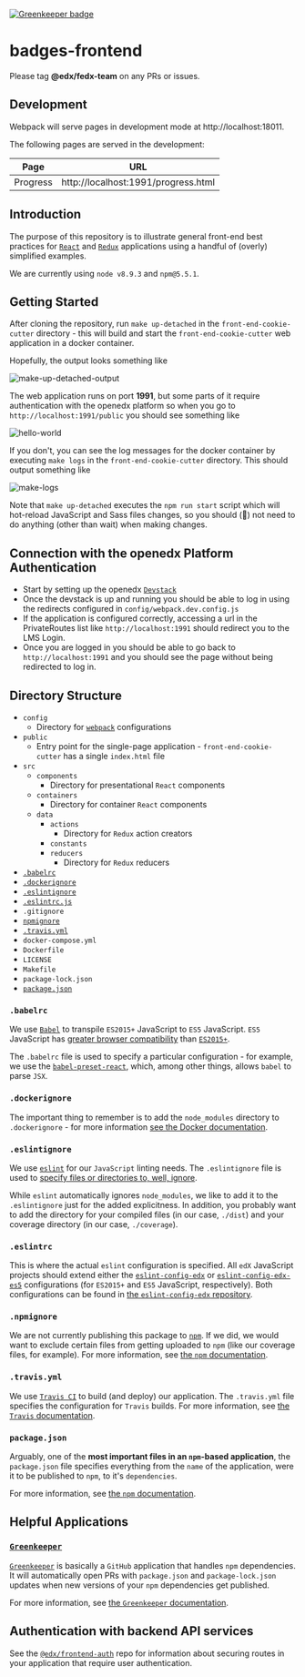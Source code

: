[![Greenkeeper badge](https://badges.greenkeeper.io/edx/front-end-cookie-cutter-application.svg)](https://greenkeeper.io/)

# badges-frontend

Please tag **@edx/fedx-team** on any PRs or issues.

## Development

Webpack will serve pages in development mode at http://localhost:18011.

The following pages are served in the development:

| Page                 | URL                                              |
|----------------------|--------------------------------------------------|
| Progress             | http://localhost:1991/progress.html              |

## Introduction

The purpose of this repository is to illustrate general front-end best practices for [`React`](https://reactjs.org/) 
and [`Redux`](https://redux.js.org) applications using a handful of (overly) simplified examples.

We are currently using `node v8.9.3` and `npm@5.5.1`.

## Getting Started

After cloning the repository, run `make up-detached` in the `front-end-cookie-cutter` directory - this will build and 
start the `front-end-cookie-cutter` web application in a docker container.

Hopefully, the output looks something like

![make-up-detached-output](https://imgur.com/9oFeCzA.png)

The web application runs on port **1991**, but some parts of it require authentication with the openedx platform 
so when you go to `http://localhost:1991/public` you should see something like

![hello-world](https://imgur.com/JnnySGX.png)

If you don't, you can see the log messages for the docker container by executing `make logs` in the 
`front-end-cookie-cutter` directory. This should output something like

![make-logs](https://imgur.com/JDUEkZ3.png)

Note that `make up-detached` executes the `npm run start` script which will hot-reload JavaScript and Sass files 
changes, so you should (:crossed_fingers:) not need to do anything (other than wait) when making changes.

## Connection with the openedx Platform Authentication

- Start by setting up the openedx [`Devstack`](https://github.com/edx/devstack)
- Once the devstack is up and running you should be able to log in using the redirects 
configured in `config/webpack.dev.config.js`
- If the application is configured correctly, accessing a url in the PrivateRoutes list like
`http://localhost:1991` should redirect you to the LMS Login.
- Once you are logged in you should be able to go back to `http://localhost:1991` and you should see the 
page without being redirected to log in.


## Directory Structure

* `config`
  * Directory for [`webpack`](https://webpack.js.org/) configurations
* `public`
  * Entry point for the single-page application - `front-end-cookie-cutter` has a single `index.html` file
* `src`
  * `components`
    * Directory for presentational `React` components
  * `containers`
    * Directory for container `React` components
  * `data`
    * `actions`
      * Directory for `Redux` action creators
    * `constants`
    * `reducers`
      * Directory for `Redux` reducers
* [`.babelrc`](#babelrc)
* [`.dockerignore`](#dockerignore)
* [`.eslintignore`](#eslintignore)
* [`.eslintrc.js`](#eslintrcjs)
* `.gitignore`
* [`npmignore`](#npmignore)
* [`.travis.yml`](#travisyml)
* `docker-compose.yml`
* `Dockerfile`
* `LICENSE`
* `Makefile`
* `package-lock.json`
* [`package.json`](#packagejson)

### `.babelrc`

We use [`Babel`](https://babeljs.io/) to transpile `ES2015+` JavaScript to `ES5` JavaScript. `ES5` 
JavaScript has [greater browser compatibility](http://kangax.github.io/compat-table/es5/) than 
[`ES2015+`](http://kangax.github.io/compat-table/es6/).

The `.babelrc` file is used to specify a particular configuration - for example, we use the 
[`babel-preset-react`](https://babeljs.io/docs/plugins/preset-react/), which, among other things, 
allows `babel` to parse `JSX`.

### `.dockerignore`

The important thing to remember is to add the `node_modules` directory to `.dockerignore` - for more 
information [see the Docker documentation](https://docs.docker.com/engine/reference/builder/#dockerignore-file).

### `.eslintignore`

We use [`eslint`](https://eslint.org/) for our `JavaScript` linting needs. The `.eslintignore` file is used to 
[specify files or directories to, well, ignore](https://eslint.org/docs/user-guide/configuring#ignoring-files-and-directories).

While `eslint` automatically ignores `node_modules`, we like to add it to the `.eslintignore` just for the 
added explicitness. In addition, you probably want to add the directory for your compiled files (in our case, `./dist`)
 and your coverage directory (in our case, `./coverage`).

### `.eslintrc`

This is where the actual `eslint` configuration is specified. All `edX` JavaScript projects should extend either the 
[`eslint-config-edx`](https://github.com/edx/eslint-config-edx/blob/master/packages/eslint-config-edx/README.md) or 
[`eslint-config-edx-es5`](https://github.com/edx/eslint-config-edx/blob/master/packages/eslint-config-edx-es5/README.md) 
configurations (for `ES2015+` and `ES5` JavaScript, respectively). Both configurations can be found in 
[the `eslint-config-edx` repository](https://github.com/edx/eslint-config-edx).

### `.npmignore`

We are not currently publishing this package to [`npm`](https://www.npmjs.com/). If we did, we would want to exclude 
certain files from getting uploaded to `npm` (like our coverage files, for example). For more information, see 
[the `npm` documentation](https://docs.npmjs.com/misc/developers#keeping-files-out-of-your-package).

### `.travis.yml`

We use [`Travis CI`](https://travis-ci.org/) to build (and deploy) our application. The `.travis.yml` file specifies 
the configuration for `Travis` builds. For more information, see 
[the `Travis` documentation](https://docs.travis-ci.com/user/customizing-the-build/).

### `package.json`

Arguably, one of the **most important files in an `npm`-based application**, the `package.json` file specifies 
everything from the `name` of the application, were it to be published to `npm`, to it's `dependencies`.

For more information, see [the `npm` documentation](https://docs.npmjs.com/files/package.json).

## Helpful Applications

### [`Greenkeeper`](https://greenkeeper.io/)

[`Greenkeeper`](https://greenkeeper.io/) is basically a `GitHub` application that handles `npm` dependencies. It will
 automatically open PRs with `package.json` and `package-lock.json` updates when new versions of your `npm` dependencies 
 get published.

For more information, see [the `Greenkeeper` documentation](https://greenkeeper.io/docs.html#what-greenkeeper-does).

## Authentication with backend API services

See the [`@edx/frontend-auth`](https://github.com/edx/frontend-auth) repo for information about securing routes in 
your application that require user authentication.
